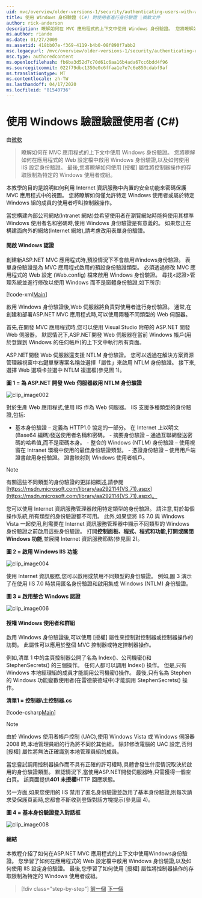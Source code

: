 ```yaml
---
uid: mvc/overview/older-versions-1/security/authenticating-users-with-windows-authentication-cs
title: 使用 Windows 身份驗證 (C#) 對使用者進行身份驗證 |微軟文件
author: rick-anderson
description: 瞭解如何在 MVC 應用程式的上下文中使用 Windows 身份驗證。 您將瞭解如何在應用程式的 Web 身份驗證中開啟 Windows 身份認證...
ms.author: riande
ms.date: 01/27/2009
ms.assetid: 418bb07e-f369-4119-b4b0-08f890f7abb2
msc.legacyurl: /mvc/overview/older-versions-1/security/authenticating-users-with-windows-authentication-cs
msc.type: authoredcontent
ms.openlocfilehash: fb6ba3d52d7c70d61c6aa16b4ada67cc6bdd4f96
ms.sourcegitcommit: 022f79dbc1350e0c6ffaa1e7e7c6e850cdabf9af
ms.translationtype: MT
ms.contentlocale: zh-TW
ms.lasthandoff: 04/17/2020
ms.locfileid: "81540736"
---
```

# <a name="authenticating-users-with-windows-authentication-c"></a>使用 Windows 驗證驗證使用者 (C#)

由[微軟](https://github.com/microsoft)

> 瞭解如何在 MVC 應用程式的上下文中使用 Windows 身份驗證。 您將瞭解如何在應用程式的 Web 設定檔中啟用 Windows 身份驗證,以及如何使用 IIS 設定身份驗證。 最後,您將瞭解如何使用 [授權] 屬性將控制器操作的存取限制為特定的 Windows 使用者或組。

本教學的目的是說明如何利用 Internet 資訊服務中內置的安全功能來密碼保護 MVC 應用程式中的視圖。 您將瞭解如何僅允許特定 Windows 使用者或屬於特定 Windows 組的成員的使用者呼叫控制器操作。

當您構建內部公司網站(Intranet 網站)並希望使用者在瀏覽網站時能夠使用其標準 Windows 使用者名和密碼時,使用 Windows 身份驗證是有意義的。 如果您正在構建面向外的網站(Internet 網站),請考慮改用表單身份驗證。

#### <a name="enabling-windows-authentication"></a>開啟 Windows 認證

創建新ASP.NET MVC 應用程式時,預設情況下不會啟用Windows身份驗證。 表單身份驗證是為 MVC 應用程式啟用的預設身份驗證類型。 必須透過修改 MVC 應用程式的 Web 設定 (Web.config) 檔來啟用 Windows 身份驗證。 尋找&lt;認證&gt;管理系統並進行修改以使用 Windows 而不是窗體身份驗證,如下所示:

[!code-xml[Main](authenticating-users-with-windows-authentication-cs/samples/sample1.xml)]

啟用 Windows 身份驗證後,Web 伺服器將負責對使用者進行身份驗證。 通常,在創建和部署ASP.NET MVC 應用程式時,可以使用兩種不同類型的 Web 伺服器。

首先,在開發 MVC 應用程式時,您可以使用 Visual Studio 附帶的 ASP.NET 開發 Web 伺服器。 默認情況下,ASP.NET開發 Web 伺服器在當前 Windows 帳戶(用於登錄到 Windows 的任何帳戶)的上下文中執行所有頁面。

ASP.NET開發 Web 伺服器還支援 NTLM 身份驗證。 您可以透過在解決方案資源管理器視窗中右鍵單擊專案名稱並選擇「屬性」來啟用 NTLM 身份驗證。 接下來,選擇 Web 選項卡並選中 NTLM 複選框(參見圖 1)。

**圖 1 = 為 ASP.NET 開發 Web 伺服器啟用 NTLM 身份驗證**

![clip_image002](authenticating-users-with-windows-authentication-cs/_static/image1.jpg)

對於生產 Web 應用程式,使用 IIS 作為 Web 伺服器。 IIS 支援多種類型的身份驗證,包括:

- 基本身份驗證 – 定義為 HTTP1.0 協定的一部分。 在 Internet 上以明文(Base64 編碼)發送使用者名稱和密碼。 - 摘要身份驗證 – 通過互聯網發送密碼的哈希值,而不是密碼本身。 - 整合的 Windows (NTLM) 身份驗證 – 使用視窗在 Intranet 環境中使用的最佳身份驗證類型。 - 憑證身份驗證 – 使用用戶端證書啟用身份驗證。 證書映射到 Windows 使用者帳戶。

> [!NOTE] 
> 
> 有關這些不同類型的身份驗證的更詳細概述,請參閱[https://msdn.microsoft.com/library/aa292114(VS.71).aspx](https://msdn.microsoft.com/library/aa292114(VS.71).aspx)。

您可以使用 Internet 資訊服務管理器啟用特定類型的身份驗證。 請注意,對於每個操作系統,所有類型的身份驗證都不可用。 此外,如果您將 IIS 7.0 與 Windows Vista 一起使用,則需要在 Internet 資訊服務管理器中顯示不同類型的 Windows 身份驗證之前啟用這些身份驗證。 打開**控制面板、程式、程式和功能,打開或關閉 Windows 功能**,並展開 Internet 資訊服務節點(參見圖 2)。

**圖 2 = 啟用 Windows IIS 功能**

![clip_image004](authenticating-users-with-windows-authentication-cs/_static/image2.jpg)

使用 Internet 資訊服務,您可以啟用或禁用不同類型的身份驗證。 例如,圖 3 演示了在使用 IIS 7.0 時禁用匿名身份驗證和啟用集成 Windows (NTLM) 身份驗證。

**圖 3 = 啟用整合 Windows 認證**

![clip_image006](authenticating-users-with-windows-authentication-cs/_static/image3.jpg)

#### <a name="authorizing-windows-users-and-groups"></a>授權 Windows 使用者和群組

啟用 Windows 身份驗證後,可以使用 [授權] 屬性來控制對控制器或控制器操作的訪問。 此屬性可以應用於整個 MVC 控制器或特定控制器操作。

例如,清單 1 中的主頁控制器公開了名為 Index()、公司機密()和 StephenSecrets() 的三個操作。 任何人都可以調用 Index() 操作。 但是,只有 Windows 本地經理組的成員才能調用公司機密()操作。 最後,只有名為 Stephen 的 Windows 功能變數使用者(在雷德蒙德域中)才能調用 StephenSecrets() 操作。

**清單1 = 控制器\主控制器.cs**

[!code-csharp[Main](authenticating-users-with-windows-authentication-cs/samples/sample2.cs)]

> [!NOTE] 
> 
> 由於 Windows 使用者帳戶控制 (UAC),使用 Windows Vista 或 Windows 伺服器 2008 時,本地管理員組的行為將不同於其他組。 除非修改電腦的 UAC 設定,否則 [授權] 屬性將無法正確識別本地管理員組的成員。

當您嘗試調用控制器操作而不具有正確的許可權時,具體會發生什麼情況取決於啟用的身份驗證類型。 默認情況下,當使用ASP.NET開發伺服器時,只需獲得一個空白頁。 該頁面提供**401 未授權**HTTP 回應狀態。

另一方面,如果您使用的 IIS 禁用了匿名身份驗證並啟用了基本身份驗證,則每次請求受保護頁面時,您都會不斷收到登錄對話方塊提示(參見圖 4)。

**圖 4 = 基本身份驗證登入對話框**

![clip_image008](authenticating-users-with-windows-authentication-cs/_static/image4.jpg)

#### <a name="summary"></a>總結

本教程介紹了如何在ASP.NET MVC 應用程式的上下文中使用Windows身份驗證。 您學習了如何在應用程式的 Web 設定檔中啟用 Windows 身份驗證,以及如何使用 IIS 設定身份驗證。 最後,您學習了如何使用 [授權] 屬性將控制器操作的存取限制為特定的 Windows 使用者或組。

> [!div class="step-by-step"]
> [前一個](authenticating-users-with-forms-authentication-cs.md)
> [下一個](preventing-javascript-injection-attacks-cs.md)
